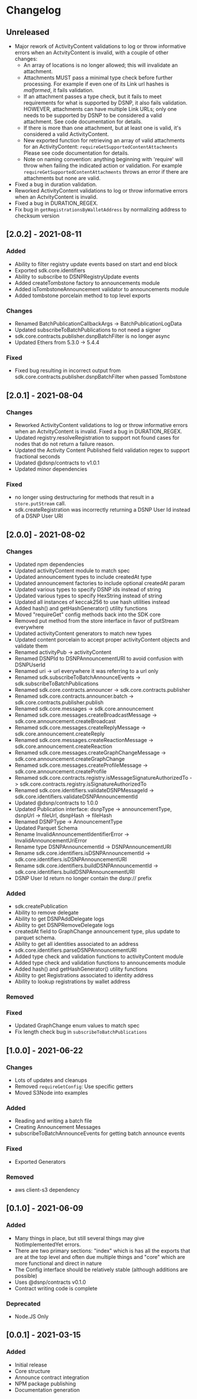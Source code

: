 # Changelog

## Unreleased
- Major rework of ActivityContent validations to log or throw informative errors when an ActvityContent is invalid, with a couple of other changes:
  - An array of locations is no longer allowed; this will invalidate an attachment. 
  - Attachments MUST pass a minimal type check before further processing. For example if even one of its Link url hashes is _malformed_, it fails validation.
  - If an attachment passes a type check, but it fails to meet requirements for what is supported by DSNP, it also fails validation. HOWEVER, attachments can have multiple Link URLs; only one needs to be supported by DSNP to be considered a valid attachment. See code documentation for details.
  - If there is more than one attachment, but at least one is valid, it's considered a valid ActivityContent.
  - New exported function for retrieving an array of valid attachments for an ActivityContent: `requireGetSupportedContentAttachments`  Please see code documentation for details. 
  - Note on naming convention: anything beginning with 'require' will throw when failing the indicated action or validation. For example `requireGetSupportedContentAttachments` throws an error if there are attachments but none are valid.
- Fixed a bug in duration validation.
- Reworked ActivityContent validations to log or throw informative errors when an ActvityContent is invalid. 
- Fixed a bug in DURATION_REGEX.
- Fix bug in `getRegistrationsByWalletAddress` by normalizing address to checksum version 

## [2.0.2] - 2021-08-11
### Added
- Ability to filter registry update events based on start and end block
- Exported sdk.core.identifiers
- Ability to subscribe to DSNPRegistryUpdate events
- Added createTombstone factory to announcements module
- Added isTombstoneAnnouncement validator to announcements module
- Added tombstone porcelain method to top level exports

### Changes
- Renamed BatchPublicationCallbackArgs -> BatchPublicationLogData
- Updated subscribeToBatchPublications to not need a signer
- sdk.core.contracts.publisher.dsnpBatchFilter is no longer async
- Updated Ethers from 5.3.0 -> 5.4.4

### Fixed
- Fixed bug resulting in incorrect output from sdk.core.contracts.publisher.dsnpBatchFilter when passed Tombstone

## [2.0.1] - 2021-08-04
### Changes
- Reworked ActivityContent validations to log or throw informative errors when an ActvityContent is invalid. Fixed a bug in DURATION_REGEX.
- Updated registry.resolveRegistration to support not found cases for nodes that do not return a failure reason.
- Updated the Activity Content Published field validation regex to support fractional seconds
- Updated @dsnp/contracts to v1.0.1
- Updated minor dependencies

### Fixed
- no longer using destructuring for methods that result in a `store.putStream` call.
- sdk.createRegistration was incorrectly returning a DSNP User Id instead of a DSNP User URI

## [2.0.0] - 2021-08-02
### Changes
- Updated npm dependencies
- Updated activityContent module to match spec
- Updated announcement types to include createdAt type
- Updated announcement factories to include optional createdAt param
- Updated various types to specify DSNP ids instead of string
- Updated various types to specify HexString instead of string
- Updated all instances of keccak256 to use hash utilities instead
- Added hash() and getHashGenerator() utility functions
- Moved "requireGet" config methods back into the SDK core
- Removed put method from the store interface in favor of putStream everywhere
- Updated activityContent generators to match new types
- Updated content porcelain to accept proper activityContent objects and validate them
- Renamed activityPub -> activityContent
- Renamed DSNPId to DSNPAnnouncementURI to avoid confusion with DSNPUserId
- Renamed uri -> url everywhere it was referring to a url only
- Renamed sdk.subscribeToBatchAnnounceEvents -> sdk.subscribeToBatchPublications
- Renamed sdk.core.contracts.announcer -> sdk.core.contracts.publisher
- Renamed sdk.core.contracts.announcer.batch -> sdk.core.contracts.publisher.publish
- Renamed sdk.core.messages -> sdk.core.announcement
- Renamed sdk.core.messages.createBroadcastMessage -> sdk.core.announcement.createBroadcast
- Renamed sdk.core.messages.createReplyMessage -> sdk.core.announcement.createReply
- Renamed sdk.core.messages.createReactionMessage -> sdk.core.announcement.createReaction
- Renamed sdk.core.messages.createGraphChangeMessage -> sdk.core.announcement.createGraphChange
- Renamed sdk.core.messages.createProfileMessage -> sdk.core.announcement.createProfile
- Renamed sdk.core.contracts.registry.isMessageSignatureAuthorizedTo -> sdk.core.contracts.registry.isSignatureAuthorizedTo
- Renamed sdk.core.identifiers.validateDSNPMessageId -> sdk.core.identifiers.validateDSNPAnnouncementId
- Updated @dsnp/contracts to 1.0.0
- Updated Publication interface: dsnpType -> announcementType, dsnpUrl -> fileUrl, dsnpHash -> fileHash
- Renamed DSNPType -> AnnouncementType
- Updated Parquet Schema
- Rename InvalidAnnouncementIdentifierError -> InvalidAnnouncementUriError
- Rename type DSNPAnnouncementId -> DSNPAnnouncementURI
- Rename sdk.core.identifiers.isDSNPAnnouncementId -> sdk.core.identifiers.isDSNPAnnouncementURI
- Rename sdk.core.identifiers.buildDSNPAnnouncementId -> sdk.core.identifiers.buildDSNPAnnouncementURI
- DSNP User Id return no longer contain the dsnp:// prefix
### Added
- sdk.createPublication
- Ability to remove delegate
- Ability to get DSNPAddDelegate logs
- Ability to get DSNPRemoveDelegate logs
- createdAt field to GraphChange announcement type, plus update to parquet schema.
- Ability to get all identities associated to an address
- sdk.core.identifiers.parseDSNPAnnouncementURI
- Added type check and validation functions to activityContent module
- Added type check and validation functions to announcements module
- Added hash() and getHashGenerator() utility functions
- Ability to get Registrations associated to identity address
- Ability to lookup registrations by wallet address
### Removed

### Fixed
- Updated GraphChange enum values to match spec
- Fix length check bug in `subscribeToBatchPublications`


## [1.0.0] - 2021-06-22
### Changes
- Lots of updates and cleanups
- Removed `requireGetConfig`: Use specific getters
- Moved S3Node into examples
### Added
- Reading and writing a batch file
- Creating Announcement Messages
- subscribeToBatchAnnounceEvents for getting batch announce events
### Fixed
- Exported Generators
### Removed
- aws client-s3 dependency

## [0.1.0] - 2021-06-09
### Added
- Many things in place, but still several things may give NotImplementedYet errors.
- There are two primary sections: "index" which is has all the exports that are at the top level and often due multiple things and "core" which are more functional and direct in nature
- The Config interface should be relatively stable (although additions are possible)
- Uses @dsnp/contracts v0.1.0
- Contract writing code is complete

### Deprecated
- Node.JS Only


## [0.0.1] - 2021-03-15
### Added
- Initial release
- Core structure
- Announce contract integration
- NPM package publishing
- Documentation generation
